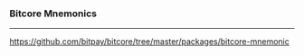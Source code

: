 ### Bitcore Mnemonics
---
https://github.com/bitpay/bitcore/tree/master/packages/bitcore-mnemonic

```
```

```
```

```
```


